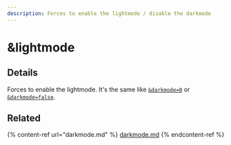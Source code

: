 ```yaml
---
description: Forces to enable the lightmode / disable the darkmode
---
```


# \&lightmode

## Details

Forces to enable the lightmode. It's the same like [`&darkmode=0`](darkmode.md) or [`&darkmode=false`](darkmode.md).

## Related

{% content-ref url="darkmode.md" %}
[darkmode.md](darkmode.md)
{% endcontent-ref %}
